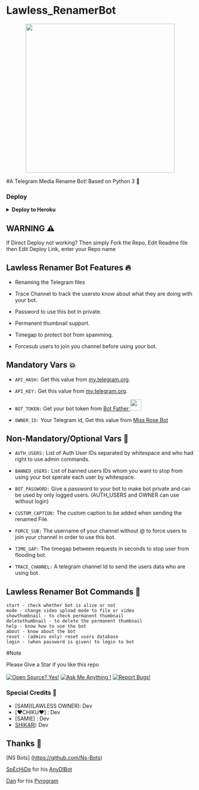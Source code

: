 # Lawless_RenamerBot

<p align="center"><a href="https://t.me/ShikariSupportNetwork"><img src="https://telegra.ph/file/a843bbcc348fa3321229c.jpg" width="400"></a></p>

#A Telegram Media Rename Bot! Based on Python 3 🧘

### Deploy

<details><summary><b>Deploy to Heroku</b></summary>
<p>
<br>
<a href="https://heroku.com/deploy?template=https://github.com/aryanmaxpain/Lawless_RenamerBot">
  <img src="https://www.herokucdn.com/deploy/button.svg" alt="Deploy">
</a>
</p>
</details>

## WARNING ⚠️
If Direct Deploy not working?
Then simply Fork the Repo, Edit Readme file then Edit Deploy Link, enter your Repo name

## Lawless Renamer Bot Features 🔥
- Renaming the Telegram files 

- Trace Channel to track the usersto know about what they are doing with your bot.

- Password to use this bot in private.

- Permanent thumbnail support.

- Timegap to protect bot from spamming.

- Forcesub users to join you channel before using your bot.


## Mandatory Vars 💥
- `API_HASH:` Get this value from [my.telegram.org](https://my.telegram.org).

- `API_KEY:` Get this value from [my.telegram.org](https://my.telegram.org).

- `BOT_TOKEN:` Get your bot token from [Bot Father <img src="https://telegra.ph/file/8d80c13110506bf1cb58e.jpg" width="30" height="30">](https://telegram.dog/BotFather)

- `OWNER_ID:` Your Telegram id, Get this value from [Miss Rose Bot](@MissRose_bot)


## Non-Mandatory/Optional Vars 💬
- `AUTH_USERS:` List of Auth User IDs separated by whitespace and who had right to use admin commands.

- `BANNED_USERS:` List of banned users IDs whom you want to stop from using your bot sperate each user by whitespace.

- `BOT_PASSWORD:` Give a password to your bot to make bot private and can be used by only logged users. (AUTH_USERS and OWNER can use without login)

- `CUSTOM_CAPTION:` The custom caption to be added when sending the renamed File.

- `FORCE_SUB:` The username of your channel without @ to force users to join your channel in order to use this bot.

- `TIME_GAP:` The timegap between requests in seconds to stop user from flooding bot.

- `TRACE_CHANNEL:` A telegram channel Id to send the users data who are using bot.

## Lawless Renamer Bot Commands 🤖
```
start - check whether bot is alive or not
mode - change video upload mode to file or video
showthumbnail - to check permanent thumbnail
deletethumbnail - to delete the permanent thumbnail
help - know how to use the bot
about - know about the bot
reset - (admins only) reset users database
login - (when password is given) to login to bot
```

#Note

Please Give a Star if you like this repo<br><br>
[![Open Source? Yes!](https://badgen.net/badge/Open%20Source%20%3F/Yes/blue?icon=github)](https://github.com/ShikariBaaZ/Lawless_RenamerBot)
[![Ask Me Anything !](https://img.shields.io/badge/🤔%20Ask%20me-anything-1abc9c.svg)](https://t.me/Lawless_Fellas_Hub)
[![Report Bugs!](https://badgen.net/badge/🐞%20Report%20/Bugs/red)](https://t.me/Lawless_Fellas_Hub)

### Special Credits 💖
- [SAM](LAWLESS OWNER): Dev
- [❤️CHIKU❤️] : Dev
- [SAMIE] : Dev
- [SHIKARI](https://github.com/ShikariBaaZ): Dev

## Thanks 🎉
[NS Bots] (https://github.com/Ns-Bots)

[SpEcHiDe](https://github.com/SpEcHiDe) for his [AnyDlBot](https://github.com/SpEcHiDe/AnyDLBot)

[Dan](https://telegram.dog/haskell) for his [Pyrogram](https://github.com/pyrogram/pyrogram)

